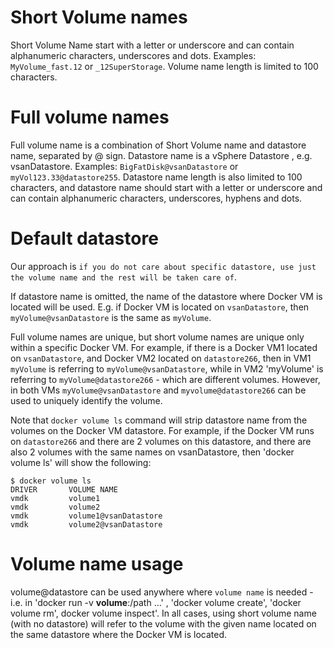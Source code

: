 # Short Volume names
Short Volume Name start with a letter or underscore and can contain alphanumeric characters, underscores and dots.
Examples: `MyVolume_fast.12` or `_12SuperStorage`. Volume name length is limited to 100 characters. 

# Full volume names
Full volume name is a combination of Short Volume name and datastore name, separated by @ sign.
Datastore name is a vSphere Datastore , e.g. vsanDatastore. Examples: `BigFatDisk@vsanDatastore` or `myVol123.33@datastore255`.
Datastore name length is also limited to 100 characters, and datastore name should start with a letter or underscore and can contain 
alphanumeric characters, underscores, hyphens and dots.


# Default datastore 

Our approach is `if you do not care about specific datastore, use just the volume name and the rest will be taken care of`.

If datastore name is omitted, the name of the datastore where Docker VM is located will be used.
E.g. if Docker VM is located on `vsanDatastore`, then 
`myVolume@vsanDatastore` is the same as `myVolume`. 

Full volume names are unique, but short volume names are unique only within a specific Docker VM. For example, if there is a Docker VM1 located on
`vsanDatastore`, and Docker VM2 located on `datastore266`, then in VM1 `myVolume` is referring to `myVolume@vsanDatastore`, while in VM2 'myVolume' is referring
to `myVolume@datastore266` - which are different volumes. However, in both VMs `myVolume@vsanDatastore` and `myvolume@datastore266` can be used to 
uniquely identify the volume.

Note that `docker volume ls` command will strip datastore name from the volumes on the Docker VM datastore. For example, if the Docker VM runs on `datastore266`
and there are 2 volumes on this datastore, and there are also 2 volumes with the same names on vsanDatastore, then 'docker volume ls' will show
the following:
```
$ docker volume ls
DRIVER       VOLUME NAME
vmdk         volume1
vmdk         volume2
vmdk         volume1@vsanDatastore
vmdk         volume2@vsanDatastore
```

# Volume name usage
volume@datastore can be used anywhere where `volume name` is needed - i.e. in 'docker run -v **volume**:/path ...' ,
'docker volume create', 'docker volume rm', docker volume inspect'. In all cases, using short volume name (with no datastore) will refer to the volume 
with the given name located on the same datastore where the Docker VM is located.

